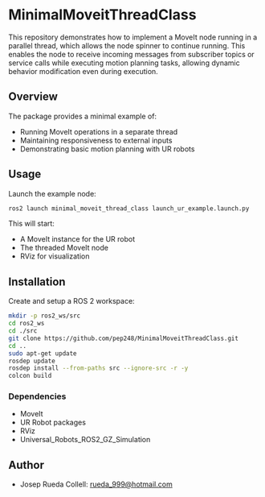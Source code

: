 # MinimalMoveitThreadClass

This repository demonstrates how to implement a MoveIt node running in a parallel thread, which allows the node spinner to continue running. This enables the node to receive incoming messages from subscriber topics or service calls while executing motion planning tasks, allowing dynamic behavior modification even during execution.

## Overview

The package provides a minimal example of:
- Running MoveIt operations in a separate thread
- Maintaining responsiveness to external inputs
- Demonstrating basic motion planning with UR robots

## Usage

Launch the example node:
```bash
ros2 launch minimal_moveit_thread_class launch_ur_example.launch.py
```

This will start:
- A MoveIt instance for the UR robot
- The threaded MoveIt node
- RViz for visualization

## Installation

Create and setup a ROS 2 workspace:

```bash
mkdir -p ros2_ws/src
cd ros2_ws
cd ./src
git clone https://github.com/pep248/MinimalMoveitThreadClass.git
cd ..
sudo apt-get update
rosdep update
rosdep install --from-paths src --ignore-src -r -y
colcon build
```

### Dependencies
- MoveIt
- UR Robot packages
- RViz
- Universal_Robots_ROS2_GZ_Simulation

## Author
* Josep Rueda Collell: rueda_999@hotmail.com